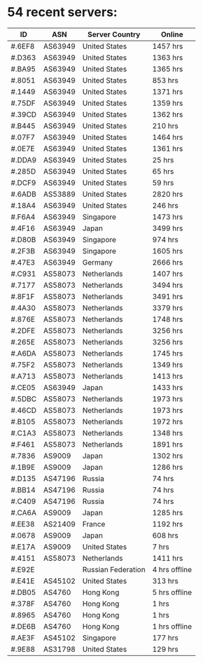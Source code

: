 # 54 recent servers:

| ID | ASN | Server Country | Online |
| ------ | ------ | ------ | ------ |
| #.6EF8 | AS63949 | United States | 1457 hrs |
| #.D363 | AS63949 | United States | 1363 hrs |
| #.BA95 | AS63949 | United States | 1365 hrs |
| #.8051 | AS63949 | United States | 853 hrs |
| #.1449 | AS63949 | United States | 1371 hrs |
| #.75DF | AS63949 | United States | 1359 hrs |
| #.39CD | AS63949 | United States | 1362 hrs |
| #.B445 | AS63949 | United States | 210 hrs |
| #.07F7 | AS63949 | United States | 1464 hrs |
| #.0E7E | AS63949 | United States | 1361 hrs |
| #.DDA9 | AS63949 | United States | 25 hrs |
| #.285D | AS63949 | United States | 65 hrs |
| #.DCF9 | AS63949 | United States | 59 hrs |
| #.6ADB | AS53889 | United States | 2820 hrs |
| #.18A4 | AS63949 | United States | 246 hrs |
| #.F6A4 | AS63949 | Singapore | 1473 hrs |
| #.4F16 | AS63949 | Japan | 3499 hrs |
| #.D80B | AS63949 | Singapore | 974 hrs |
| #.2F3B | AS63949 | Singapore | 1605 hrs |
| #.47E3 | AS63949 | Germany | 2666 hrs |
| #.C931 | AS58073 | Netherlands | 1407 hrs |
| #.7177 | AS58073 | Netherlands | 3494 hrs |
| #.8F1F | AS58073 | Netherlands | 3491 hrs |
| #.4A30 | AS58073 | Netherlands | 3379 hrs |
| #.876E | AS58073 | Netherlands | 1748 hrs |
| #.2DFE | AS58073 | Netherlands | 3256 hrs |
| #.265E | AS58073 | Netherlands | 3256 hrs |
| #.A6DA | AS58073 | Netherlands | 1745 hrs |
| #.75F2 | AS58073 | Netherlands | 1349 hrs |
| #.A713 | AS58073 | Netherlands | 1413 hrs |
| #.CE05 | AS63949 | Japan | 1433 hrs |
| #.5DBC | AS58073 | Netherlands | 1973 hrs |
| #.46CD | AS58073 | Netherlands | 1973 hrs |
| #.B105 | AS58073 | Netherlands | 1972 hrs |
| #.C1A3 | AS58073 | Netherlands | 1348 hrs |
| #.F461 | AS58073 | Netherlands | 1891 hrs |
| #.7836 | AS9009 | Japan | 1302 hrs |
| #.1B9E | AS9009 | Japan | 1286 hrs |
| #.D135 | AS47196 | Russia | 74 hrs |
| #.BB14 | AS47196 | Russia | 74 hrs |
| #.C409 | AS47196 | Russia | 74 hrs |
| #.CA6A | AS9009 | Japan | 1285 hrs |
| #.EE38 | AS21409 | France | 1192 hrs |
| #.0678 | AS9009 | Japan | 608 hrs |
| #.E17A | AS9009 | United States | 7 hrs |
| #.4151 | AS58073 | Netherlands | 1411 hrs |
| #.E92E |  | Russian Federation | 4 hrs offline |
| #.E41E | AS45102 | United States | 313 hrs |
| #.DB05 | AS4760 | Hong Kong | 5 hrs offline |
| #.378F | AS4760 | Hong Kong | 1 hrs |
| #.8965 | AS4760 | Hong Kong | 1 hrs |
| #.DE6B | AS4760 | Hong Kong | 1 hrs offline |
| #.AE3F | AS45102 | Singapore | 177 hrs |
| #.9E88 | AS31798 | United States | 129 hrs |

